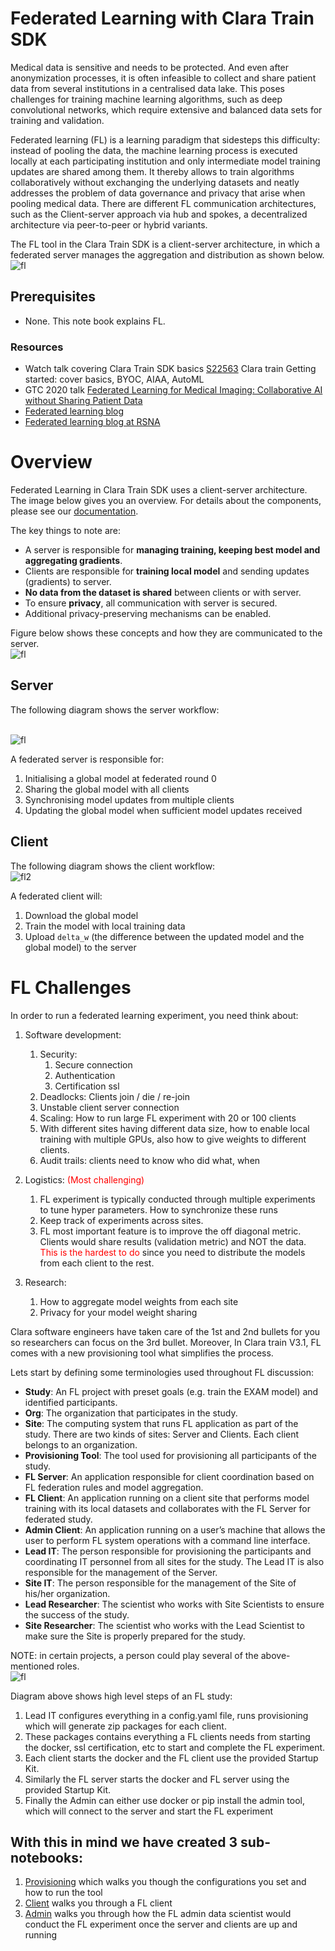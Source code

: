 # Federated Learning with Clara Train SDK

Medical data is sensitive and needs to be protected. And even after anonymization processes, 
it is often infeasible to collect and share patient data from several institutions in a centralised data lake. 
This poses challenges for training machine learning algorithms, such as deep convolutional networks, 
which require extensive and balanced data sets for training and validation.


Federated learning (FL) is a learning paradigm that sidesteps this difficulty: 
instead of pooling the data, the machine learning process is executed locally at each participating institution and only intermediate model training updates are shared among them. 
It thereby allows to train algorithms collaboratively without exchanging the underlying datasets and neatly addresses the problem of data governance and privacy that arise when pooling medical data. 
There are different FL communication architectures, such as the Client-server approach via hub and spokes, a decentralized architecture via peer-to-peer or hybrid variants. 

The FL tool in the Clara Train SDK is a client-server architecture, 
in which a federated server manages the aggregation and distribution as shown below.
<br>![fl](images/FLDiagram.png)<br> 


## Prerequisites
- None. This note book explains FL.

### Resources
- Watch talk covering Clara Train SDK basics [S22563](https://developer.nvidia.com/gtc/2020/video/S22563)
Clara train Getting started: cover basics, BYOC, AIAA, AutoML 
- GTC 2020 talk [Federated Learning for Medical Imaging: Collaborative AI without Sharing Patient Data](https://developer.nvidia.com/gtc/2020/video/s21536-vid)
- [Federated learning blog](https://blogs.nvidia.com/blog/2019/10/13/what-is-federated-learning/)
- [Federated learning blog at RSNA](https://blogs.nvidia.com/blog/2019/12/01/clara-federated-learning/)  


# Overview

Federated Learning in Clara Train SDK uses a client-server architecture. 
The image below gives you an overview. 
For details about the components, please see our [documentation](https://docs.nvidia.com/clara/tlt-mi/clara-train-sdk-v3.0/nvmidl/additional_features/federated_learning.html?highlight=federated).  

The key things to note are:
* A server is responsible for **managing training, keeping best model and aggregating gradients**.
* Clients are responsible for **training local model** and sending updates (gradients) to server.
* **No data from the dataset is shared** between clients or with server.
* To ensure **privacy**, all communication with server is secured.
* Additional privacy-preserving mechanisms can be enabled.

Figure below shows these concepts and how they are communicated to the server.
<br>![fl](images/FLDetails.png)<br>


## Server

The following diagram shows the server workflow:

<br>![fl](images/fl_server_workflow.png)<br>

A federated server is responsible for:
1. Initialising a global model at federated round 0
1. Sharing the global model with all clients
1. Synchronising model updates from multiple clients
1. Updating the global model when sufficient model updates received


##  Client

The following diagram shows the client workflow:
<br>![fl2](images/fl_client_workflow.png)<br>

A federated client will:
1. Download the global model
1. Train the model with local training data
1. Upload `delta_w` (the difference between the updated model and the global model) to the server


# FL Challenges 
In order to run a federated learning experiment, you need think about:
1. Software development:
    1. Security:
        1. Secure connection
        2. Authentication
        3. Certification ssl
    2. Deadlocks: Clients join / die / re-join
    4. Unstable client server connection
    5. Scaling: How to run large FL experiment with 20 or 100 clients
    6. With different sites having different data size, how to enable local training with multiple GPUs, also how to give weights to different clients.
    7. Audit trails: clients need to know who did what, when    

2. Logistics: <span style="color:red">(Most challenging)</span>

    1. FL experiment is typically conducted through multiple experiments to tune hyper parameters. 
    How to synchronize these runs
    2. Keep track of experiments across sites.
    3. FL most important feature is to improve the off diagonal metric. 
    Clients would share results (validation metric) and NOT the data. 
    <span style="color:red"> This is the hardest to do </span> since you need to distribute the models from each client to the rest.  

3. Research:
    1. How to aggregate model weights from each site
    2. Privacy for your model weight sharing 
    

Clara software engineers have taken care of the 1st and 2nd bullets for you so researchers can focus on the 3rd bullet.
Moreover, In Clara train V3.1, FL comes with a new provisioning tool what simplifies the process.

Lets start by defining some terminologies used throughout FL discussion:

- __Study__: An FL project with preset goals (e.g. train the EXAM model) and identified participants.
- __Org__: The organization that participates in the study.
- __Site__: The computing system that runs FL application as part of the study.
There are two kinds of sites: Server and Clients.
Each client belongs to an organization.
- __Provisioning Tool__: The tool used for provisioning all participants of the study.
- __FL Server__: An application responsible for client coordination based on FL federation rules and model aggregation.
- __FL Client__: An application running on a client site that performs model training with its local datasets and collaborates with the FL Server for federated study.
- __Admin Client__: An application running on a user’s machine that allows the user to perform FL system operations with a command line interface.
- __Lead IT__: The person responsible for provisioning the participants and coordinating IT personnel from all sites for the study.
The Lead IT is also responsible for the management of the Server.
- __Site IT__: The person responsible for the management of the Site of his/her organization.
- __Lead Researcher__: The scientist who works with Site Scientists to ensure the success of the study.
- __Site Researcher__: The scientist who works with the Lead Scientist to make sure the Site is properly prepared for the study.

NOTE: in certain projects, a person could play several of the above-mentioned roles. 
<br>![fl](images/FLWorkFlow.png)<br>

Diagram above shows high level steps of an FL study:  
1. Lead IT configures everything in a config.yaml file, runs provisioning which will generate zip packages for each client.
2. These packages contains everything a FL clients needs from starting the docker, ssl certification, etc to start and complete the FL experiment.
3. Each client starts the docker and the FL client use the provided Startup Kit.
4. Similarly the FL server starts the docker and FL server using the provided Startup Kit.
5. Finally the Admin can either use docker or pip install the admin tool, which will connect to the server and start the FL experiment


## With this in mind we have created 3 sub-notebooks: 
1. [Provisioning](Provisioning.ipynb) which walks you though the configurations you set and how to run the tool
2. [Client](Client.ipynb) walks you through a FL client
3. [Admin](Admin.ipynb) walks you through how the FL admin data scientist would conduct the FL experiment once the server and clients are up and running
 
